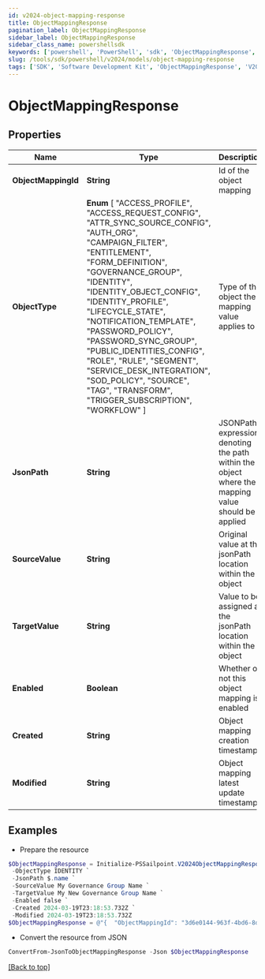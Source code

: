 ```yaml
---
id: v2024-object-mapping-response
title: ObjectMappingResponse
pagination_label: ObjectMappingResponse
sidebar_label: ObjectMappingResponse
sidebar_class_name: powershellsdk
keywords: ['powershell', 'PowerShell', 'sdk', 'ObjectMappingResponse', 'V2024ObjectMappingResponse'] 
slug: /tools/sdk/powershell/v2024/models/object-mapping-response
tags: ['SDK', 'Software Development Kit', 'ObjectMappingResponse', 'V2024ObjectMappingResponse']
---
```



# ObjectMappingResponse

## Properties

Name | Type | Description | Notes
------------ | ------------- | ------------- | -------------
**ObjectMappingId** | **String** | Id of the object mapping | [optional] 
**ObjectType** |  **Enum** [  "ACCESS_PROFILE",    "ACCESS_REQUEST_CONFIG",    "ATTR_SYNC_SOURCE_CONFIG",    "AUTH_ORG",    "CAMPAIGN_FILTER",    "ENTITLEMENT",    "FORM_DEFINITION",    "GOVERNANCE_GROUP",    "IDENTITY",    "IDENTITY_OBJECT_CONFIG",    "IDENTITY_PROFILE",    "LIFECYCLE_STATE",    "NOTIFICATION_TEMPLATE",    "PASSWORD_POLICY",    "PASSWORD_SYNC_GROUP",    "PUBLIC_IDENTITIES_CONFIG",    "ROLE",    "RULE",    "SEGMENT",    "SERVICE_DESK_INTEGRATION",    "SOD_POLICY",    "SOURCE",    "TAG",    "TRANSFORM",    "TRIGGER_SUBSCRIPTION",    "WORKFLOW" ] | Type of the object the mapping value applies to | [optional] 
**JsonPath** | **String** | JSONPath expression denoting the path within the object where the mapping value should be applied | [optional] 
**SourceValue** | **String** | Original value at the jsonPath location within the object | [optional] 
**TargetValue** | **String** | Value to be assigned at the jsonPath location within the object | [optional] 
**Enabled** | **Boolean** | Whether or not this object mapping is enabled | [optional] [default to $false]
**Created** | **String** | Object mapping creation timestamp | [optional] 
**Modified** | **String** | Object mapping latest update timestamp | [optional] 

## Examples

- Prepare the resource
```powershell
$ObjectMappingResponse = Initialize-PSSailpoint.V2024ObjectMappingResponse  -ObjectMappingId 3d6e0144-963f-4bd6-8d8d-d77b4e507ce4 `
 -ObjectType IDENTITY `
 -JsonPath $.name `
 -SourceValue My Governance Group Name `
 -TargetValue My New Governance Group Name `
 -Enabled false `
 -Created 2024-03-19T23:18:53.732Z `
 -Modified 2024-03-19T23:18:53.732Z
$ObjectMappingResponse = @"{  "ObjectMappingId": "3d6e0144-963f-4bd6-8d8d-d77b4e507ce4", "ObjectType": "IDENTITY", "JsonPath": "$.name", "SourceValue": "My Governance Group Name", "TargetValue": "My New Governance Group Name", "Enabled": false, "Created": "2024-03-19T23:18:53.732Z", "Modified": "2024-03-19T23:18:53.732Z" }"@
```

- Convert the resource from JSON
```powershell
ConvertFrom-JsonToObjectMappingResponse -Json $ObjectMappingResponse
```


[[Back to top]](#) 

